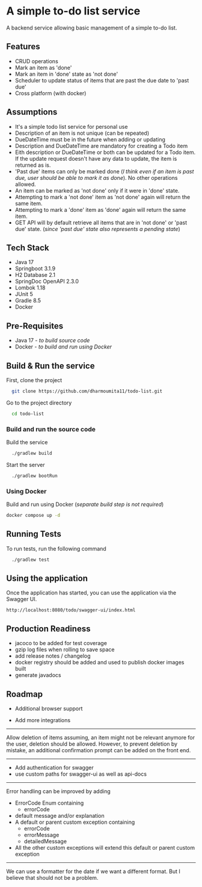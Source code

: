 
# A simple to-do list service

A backend service allowing basic management of a simple to-do list.


## Features

- CRUD operations
- Mark an item as 'done'
- Mark an item in 'done' state as 'not done'
- Scheduler to update status of items that are past the due date to 'past due'
- Cross platform (with docker)


## Assumptions

* It's a simple todo list service for personal use
* Description of an item is not unique (can be repeated)
* DueDateTime must be in the future when adding or updating
* Description and DueDateTime are mandatory for creating a Todo item
* Eith description or DueDateTime or both can be updated for a Todo item. If the update request doesn't have any data to update, the item is returned as is.
* 'Past due' items can only be marked done (_I think even if an item is past due, user should be able to mark it as done_). No other operations allowed.
* An item can be marked as 'not done' only if it were in 'done' state.
* Attempting to mark a 'not done' item as 'not done' again will return the same item.
* Attempting to mark a 'done' item as 'done' again will return the same item.
* GET API will by default retrieve all items that are in 'not done' or 'past due' state. (_since 'past due' state also represents a pending state_)


## Tech Stack

* Java 17
* Springboot 3.1.9
* H2 Database 2.1
* SpringDoc OpenAPI 2.3.0
* Lombok 1.18
* JUnit 5
* Gradle 8.5
* Docker


## Pre-Requisites

- Java 17  -
  _to build source code_
- Docker   -
  _to build and run using Docker_


## Build & Run the service

First, clone the project

```bash
  git clone https://github.com/dharmoumita11/todo-list.git
```

Go to the project directory

```bash
  cd todo-list
```
### Build and run the source code

Build the service

```bash
  ./gradlew build
```

Start the server

```bash
  ./gradlew bootRun
```
### Using Docker

Build and run using Docker
(_separate build step is not required_)

```bash
docker compose up -d
```


## Running Tests

To run tests, run the following command

```bash
  ./gradlew test
```


## Using the application

Once the application has started, you can use the application via the Swagger UI.

`http://localhost:8080/todo/swagger-ui/index.html`


## Production Readiness

* jacoco to be added for test coverage
* gzip log files when rolling to save space
* add release notes / changelog
* docker registry should be added and used to publish docker images built
* generate javadocs


## Roadmap

- Additional browser support

- Add more integrations


***
Allow deletion of items assuming, an item might not be relevant anymore for the user, deletion should be allowed. 
However, to prevent deletion by mistake, an additional confirmation prompt can be added on the front end.


***
- Add authentication for swagger
- use custom paths for swagger-ui as well as api-docs

***
Error handling can be improved by adding
- ErrorCode Enum containing
  - errorCode
- default message and/or explanation
- A default or parent custom exception containing
  - errorCode
  - errorMessage
  - detailedMessage
- All the other custom exceptions will extend this default or parent custom exception 

***
We can use a formatter for the date if we want a different format. But I believe that should not be a problem.